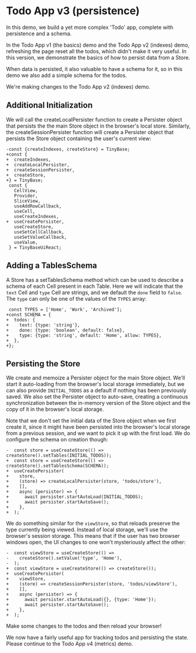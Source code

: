 # Todo App v3 (persistence)

In this demo, we build a yet more complex 'Todo' app, complete with persistence
and a schema.

In the Todo App v1 (the basics) demo and the Todo App v2 (indexes) demo,
refreshing the page reset all the todos, which didn't make it very useful. In
this version, we demonstrate the basics of how to persist data from a Store.

When data is persisted, it also valuable to have a schema for it, so in this
demo we also add a simple schema for the todos.

We're making changes to the Todo App v2 (indexes) demo.

[base]: # 'Todo App v2 (indexes)'

## Additional Initialization

We will call the createLocalPersister function to create a Persister
object that persists the the main Store object in the browser's local store.
Similarly, the createSessionPersister function will create a Persister
object that persists the Store object containing the user's current view:

```diff-js
-const {createIndexes, createStore} = TinyBase;
+const {
+  createIndexes,
+  createLocalPersister,
+  createSessionPersister,
+  createStore,
+} = TinyBase;
 const {
   CellView,
   Provider,
   SliceView,
   useAddRowCallback,
   useCell,
   useCreateIndexes,
+  useCreatePersister,
   useCreateStore,
   useSetCellCallback,
   useSetValueCallback,
   useValue,
 } = TinyBaseUiReact;
```

## Adding a TablesSchema

A Store has a setTablesSchema method which can be used to describe a schema of
each Cell present in each Table. Here we will indicate that the `text` Cell and
`type` Cell are strings, and we default the `done` field to `false`. The `type`
can only be one of the values of the `TYPES` array:

```diff-js
 const TYPES = ['Home', 'Work', 'Archived'];
+const SCHEMA = {
+  todos: {
+    text: {type: 'string'},
+    done: {type: 'boolean', default: false},
+    type: {type: 'string', default: 'Home', allow: TYPES},
+  },
+};
```

## Persisting the Store

We create and memoize a Persister object for the main Store object. We'll start
it auto-loading from the browser's local storage immediately, but we can also
provide `INITIAL_TODOS` as a default if nothing has been previously saved. We
also set the Persister object to auto-save, creating a continuous
synchronization between the in-memory version of the Store object and the copy
of it in the browser's local storage.

Note that we don't set the initial data of the Store object when we first create
it, since it might have been persisted into the browser's local storage from a
previous session, and we want to pick it up with the first load. We do configure
the schema on creation though:

```diff-js
-  const store = useCreateStore(() => createStore().setTables(INITIAL_TODOS));
+  const store = useCreateStore(() => createStore().setTablesSchema(SCHEMA));
+  useCreatePersister(
+    store,
+    (store) => createLocalPersister(store, 'todos/store'),
+    [],
+    async (persister) => {
+      await persister.startAutoLoad(INITIAL_TODOS);
+      await persister.startAutoSave();
+    },
+  );
```

We do something similar for the `viewStore`, so that reloads preserve the
type currently being viewed. Instead of local storage, we'll use the browser's
session storage. This means that if the user has two browser windows open, the
UI changes to one won't mysteriously affect the other:

```diff-js
-  const viewStore = useCreateStore(() =>
-    createStore().setValue('type', 'Home'),
-  );
+  const viewStore = useCreateStore(() => createStore());
+  useCreatePersister(
+    viewStore,
+    (store) => createSessionPersister(store, 'todos/viewStore'),
+    [],
+    async (persister) => {
+      await persister.startAutoLoad({}, {type: 'Home'});
+      await persister.startAutoSave();
+    },
+  );
```

Make some changes to the todos and then reload your browser!

We now have a fairly useful app for tracking todos and persisting the state. Please continue to the Todo App v4 (metrics) demo.
